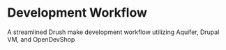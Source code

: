 # Development Workflow
A streamlined Drush make development workflow utilizing Aquifer, Drupal VM, and OpenDevShop
